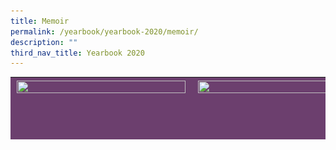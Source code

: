 ```yaml
---
title: Memoir
permalink: /yearbook/yearbook-2020/memoir/
description: ""
third_nav_title: Yearbook 2020
---
```

<table width="837" style="box-sizing: inherit; border-collapse: collapse; border-spacing: 0px; max-width: 100%; height: 100px; background-color: rgb(108, 63, 110);"><tbody style="box-sizing: inherit;"><tr style="box-sizing: inherit; background: rgb(255, 255, 255);"><td style="box-sizing: inherit; padding: 5px 10px; width: 263px; background-color: rgb(108, 63, 110);"><a href="https://www.spectra.edu.sg/yearbook/yearbook-2020/memoir/setting-the-standards/" style="box-sizing: inherit; background-color: transparent; transition: all 0.25s ease-in-out 0s; text-decoration: underline; color: rgb(0, 107, 81);"><img loading="lazy" class="alignnone wp-image-3353" src="/images/SettingTheStandards.png" alt="" width="270" height="268" srcset="/wp-content/uploads/2020/10/Setting_The_Standards-300x297.png 300w, /wp-content/uploads/2020/10/Setting_The_Standards-150x150.png 150w, /wp-content/uploads/2020/10/Setting_The_Standards.png 340w" sizes="(max-width: 270px) 100vw, 270px" style="box-sizing: inherit; border: 0px; vertical-align: middle; max-width: 100%; height: auto; margin-bottom: 10px;"></a></td><td style="box-sizing: inherit; padding: 5px 10px; width: 263px; background-color: rgb(108, 63, 110);"><a href="https://www.spectra.edu.sg/yearbook/yearbook-2020/memoir/shoot-for-the-stars/" style="box-sizing: inherit; background-color: transparent; transition: all 0.25s ease-in-out 0s; text-decoration: underline; color: rgb(0, 107, 81);"><img loading="lazy" class="alignnone wp-image-3354" src="https://www.spectra.edu.sg/wp-content/uploads/2020/10/Shoot_For_The_Stars-300x297.png" alt="" width="270" height="268" srcset="/wp-content/uploads/2020/10/Shoot_For_The_Stars-300x297.png 300w, /wp-content/uploads/2020/10/Shoot_For_The_Stars-150x150.png 150w, /wp-content/uploads/2020/10/Shoot_For_The_Stars.png 340w" sizes="(max-width: 270px) 100vw, 270px" style="box-sizing: inherit; border: 0px; vertical-align: middle; max-width: 100%; height: auto; margin-bottom: 10px;"></a></td><td style="box-sizing: inherit; padding: 5px 10px; width: 263px; background-color: rgb(108, 63, 110);"><a href="https://www.spectra.edu.sg/yearbook/yearbook-2020/memoir/stand-up-stand-out/" style="box-sizing: inherit; background-color: transparent; transition: all 0.25s ease-in-out 0s; text-decoration: underline; color: rgb(0, 107, 81);"><img loading="lazy" class="alignnone wp-image-3356" src="https://www.spectra.edu.sg/wp-content/uploads/2020/10/Stand_Up_Stand_Out-300x297.png" alt="" width="270" height="268" srcset="/wp-content/uploads/2020/10/Stand_Up_Stand_Out-300x297.png 300w, /wp-content/uploads/2020/10/Stand_Up_Stand_Out-150x150.png 150w, /wp-content/uploads/2020/10/Stand_Up_Stand_Out.png 340w" sizes="(max-width: 270px) 100vw, 270px" style="box-sizing: inherit; border: 0px; vertical-align: middle; max-width: 100%; height: auto; margin-bottom: 10px;"></a></td></tr><tr style="box-sizing: inherit; background: rgb(230, 230, 230);"><td style="box-sizing: inherit; padding: 5px 10px; width: 263px; background-color: rgb(108, 63, 110);"><a href="https://www.spectra.edu.sg/yearbook/yearbook-2020/memoir/windows-of-opportunity/" style="box-sizing: inherit; background-color: transparent; transition: all 0.25s ease-in-out 0s; text-decoration: underline; color: rgb(0, 107, 81);"><img loading="lazy" class="alignnone wp-image-3359" src="https://www.spectra.edu.sg/wp-content/uploads/2020/10/Windows_Of_Opportunity-300x297.png" alt="" width="270" height="268" srcset="/wp-content/uploads/2020/10/Windows_Of_Opportunity-300x297.png 300w, /wp-content/uploads/2020/10/Windows_Of_Opportunity-150x150.png 150w, /wp-content/uploads/2020/10/Windows_Of_Opportunity.png 340w" sizes="(max-width: 270px) 100vw, 270px" style="box-sizing: inherit; border: 0px; vertical-align: middle; max-width: 100%; height: auto; margin-bottom: 10px;"></a></td><td style="box-sizing: inherit; padding: 5px 10px; width: 263px; background-color: rgb(108, 63, 110);"><a href="https://www.spectra.edu.sg/yearbook/yearbook-2020/memoir/student-gallery/" style="box-sizing: inherit; background-color: transparent; transition: all 0.25s ease-in-out 0s; text-decoration: underline; color: rgb(0, 107, 81);"><img loading="lazy" class="alignnone wp-image-3357" src="https://www.spectra.edu.sg/wp-content/uploads/2020/10/Student_Gallery-300x297.png" alt="" width="270" height="268" srcset="/wp-content/uploads/2020/10/Student_Gallery-300x297.png 300w, /wp-content/uploads/2020/10/Student_Gallery-150x150.png 150w, /wp-content/uploads/2020/10/Student_Gallery.png 340w" sizes="(max-width: 270px) 100vw, 270px" style="box-sizing: inherit; border: 0px; vertical-align: middle; max-width: 100%; height: auto; margin-bottom: 10px;"></a></td><td style="box-sizing: inherit; padding: 5px 10px; width: 263px; background-color: rgb(108, 63, 110);"><a href="https://www.spectra.edu.sg/yearbook/yearbook-2020/memoir/cultural-celebrations/" style="box-sizing: inherit; background-color: transparent; transition: all 0.25s ease-in-out 0s; text-decoration: underline; color: rgb(0, 107, 81);"><img loading="lazy" class="alignnone wp-image-3351" src="https://www.spectra.edu.sg/wp-content/uploads/2020/10/Cultural_Celebrations-300x297.png" alt="" width="270" height="268" srcset="/wp-content/uploads/2020/10/Cultural_Celebrations-300x297.png 300w, /wp-content/uploads/2020/10/Cultural_Celebrations-150x150.png 150w, /wp-content/uploads/2020/10/Cultural_Celebrations.png 340w" sizes="(max-width: 270px) 100vw, 270px" style="box-sizing: inherit; border: 0px; vertical-align: middle; max-width: 100%; height: auto; margin-bottom: 10px;"></a></td></tr><tr style="box-sizing: inherit; background: rgb(255, 255, 255);"><td style="box-sizing: inherit; padding: 5px 10px; width: 263px; background-color: rgb(108, 63, 110);"><a href="https://www.spectra.edu.sg/yearbook/yearbook-2020/memoir/spectra-partners/" style="box-sizing: inherit; background-color: transparent; transition: all 0.25s ease-in-out 0s; text-decoration: underline; color: rgb(0, 107, 81);"><img loading="lazy" class="alignnone wp-image-3355" src="https://www.spectra.edu.sg/wp-content/uploads/2020/10/Spectra_Partners-300x297.png" alt="" width="270" height="268" srcset="/wp-content/uploads/2020/10/Spectra_Partners-300x297.png 300w, /wp-content/uploads/2020/10/Spectra_Partners-150x150.png 150w, /wp-content/uploads/2020/10/Spectra_Partners.png 340w" sizes="(max-width: 270px) 100vw, 270px" style="box-sizing: inherit; border: 0px; vertical-align: middle; max-width: 100%; height: auto; margin-bottom: 10px;"></a></td><td style="box-sizing: inherit; padding: 5px 10px; width: 263px; background-color: rgb(108, 63, 110);"><a href="https://www.spectra.edu.sg/yearbook/yearbook-2020/memoir/national-education/" style="box-sizing: inherit; background-color: transparent; transition: all 0.25s ease-in-out 0s; text-decoration: underline; color: rgb(0, 107, 81);"><img loading="lazy" class="alignnone wp-image-3352" src="https://www.spectra.edu.sg/wp-content/uploads/2020/10/National_Education-300x297.png" alt="" width="270" height="268" srcset="/wp-content/uploads/2020/10/National_Education-300x297.png 300w, /wp-content/uploads/2020/10/National_Education-150x150.png 150w, /wp-content/uploads/2020/10/National_Education.png 340w" sizes="(max-width: 270px) 100vw, 270px" style="box-sizing: inherit; border: 0px; vertical-align: middle; max-width: 100%; height: auto; margin-bottom: 10px;"></a></td><td style="box-sizing: inherit; padding: 5px 10px; width: 263px; background-color: rgb(108, 63, 110);"><a href="https://www.spectra.edu.sg/yearbook/yearbook-2020/memoir/the-road-not-taken/" style="box-sizing: inherit; background-color: transparent; transition: all 0.25s ease-in-out 0s; text-decoration: underline; color: rgb(0, 107, 81);"><img loading="lazy" class="alignnone wp-image-3358" src="https://www.spectra.edu.sg/wp-content/uploads/2020/10/The_Road_Never_Taken-300x297.png" alt="" width="270" height="268" srcset="/wp-content/uploads/2020/10/The_Road_Never_Taken-300x297.png 300w, /wp-content/uploads/2020/10/The_Road_Never_Taken-150x150.png 150w, /wp-content/uploads/2020/10/The_Road_Never_Taken.png 340w" sizes="(max-width: 270px) 100vw, 270px" style="box-sizing: inherit; border: 0px; vertical-align: middle; max-width: 100%; height: auto; margin-bottom: 10px;"></a></td></tr></tbody></table>